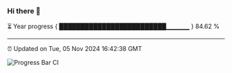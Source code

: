 ### Hi there 👋

⏳ Year progress { █████████████████████████▁▁▁▁▁ } 84.62 %

---

⏰ Updated on Tue, 05 Nov 2024 16:42:38 GMT

![Progress Bar CI](https://github.com/IshwaranRudhara/GIT-ACTION/workflows/Progress%20Bar%20CI/badge.svg)
